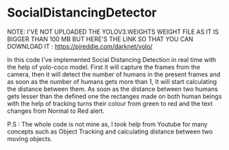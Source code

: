 # SocialDistancingDetector

NOTE: I'VE NOT UPLOADED THE YOLOV3.WEIGHTS WEIGHT FILE AS IT IS BIGGER THAN 100 MB BUT HERE'S THE LINK SO THAT YOU CAN DOWNLOAD IT : https://pjreddie.com/darknet/yolo/

In this code I've implemented Social Distancing Detection in real time with the help of yolo-coco model.
First it will capture the frames from the camera, then it will detect the number of humans in the present frames and as soon as the number of humans gets more than 1, It will start calculating the distance between them. As soon as the distance between two humans gets lesser than the defined one the rectanges made on both human beings with the help of tracking turns their colour from green to red and the text changes from Normal to Red alert.

P.S : The whole code is not mine as, I took help from Youtube for many concepts such as Object Tracking and calculating distance between two moving objects.
